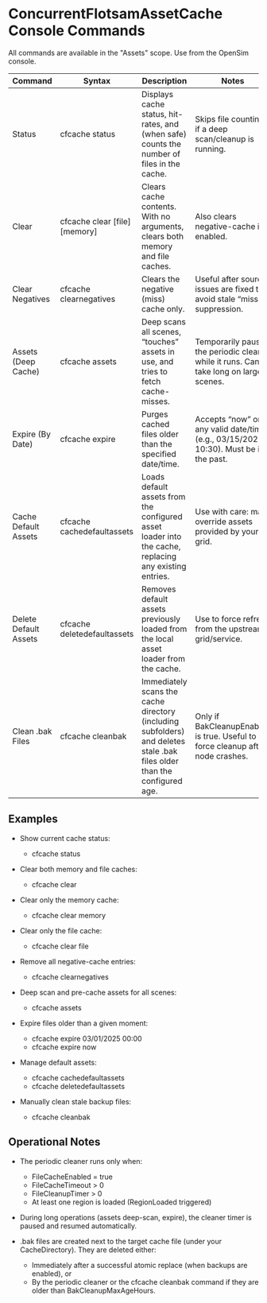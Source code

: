 ﻿# ConcurrentFlotsamAssetCache Console Commands

All commands are available in the "Assets" scope. Use from the OpenSim console.

| Command | Syntax | Description | Notes |
|---|---|---|---|
| Status | cfcache status | Displays cache status, hit-rates, and (when safe) counts the number of files in the cache. | Skips file counting if a deep scan/cleanup is running. |
| Clear | cfcache clear [file] [memory] | Clears cache contents. With no arguments, clears both memory and file caches. | Also clears negative-cache if enabled. |
| Clear Negatives | cfcache clearnegatives | Clears the negative (miss) cache only. | Useful after source issues are fixed to avoid stale “miss” suppression. |
| Assets (Deep Cache) | cfcache assets | Deep scans all scenes, “touches” assets in use, and tries to fetch cache-misses. | Temporarily pauses the periodic cleaner while it runs. Can take long on large scenes. |
| Expire (By Date) | cfcache expire <datetime> | Purges cached files older than the specified date/time. | Accepts “now” or any valid date/time (e.g., 03/15/2025 10:30). Must be in the past. |
| Cache Default Assets | cfcache cachedefaultassets | Loads default assets from the configured asset loader into the cache, replacing any existing entries. | Use with care: may override assets provided by your grid. |
| Delete Default Assets | cfcache deletedefaultassets | Removes default assets previously loaded from the local asset loader from the cache. | Use to force refresh from the upstream grid/service. |
| Clean .bak Files | cfcache cleanbak | Immediately scans the cache directory (including subfolders) and deletes stale .bak files older than the configured age. | Only if BakCleanupEnabled is true. Useful to force cleanup after node crashes. |

## Examples

- Show current cache status:
    - cfcache status

- Clear both memory and file caches:
    - cfcache clear

- Clear only the memory cache:
    - cfcache clear memory

- Clear only the file cache:
    - cfcache clear file

- Remove all negative-cache entries:
    - cfcache clearnegatives

- Deep scan and pre-cache assets for all scenes:
    - cfcache assets

- Expire files older than a given moment:
    - cfcache expire 03/01/2025 00:00
    - cfcache expire now

- Manage default assets:
    - cfcache cachedefaultassets
    - cfcache deletedefaultassets

- Manually clean stale backup files:
    - cfcache cleanbak

## Operational Notes

- The periodic cleaner runs only when:
    - FileCacheEnabled = true
    - FileCacheTimeout > 0
    - FileCleanupTimer > 0
    - At least one region is loaded (RegionLoaded triggered)

- During long operations (assets deep-scan, expire), the cleaner timer is paused and resumed automatically.

- .bak files are created next to the target cache file (under your CacheDirectory). They are deleted either:
    - Immediately after a successful atomic replace (when backups are enabled), or
    - By the periodic cleaner or the cfcache cleanbak command if they are older than BakCleanupMaxAgeHours.